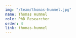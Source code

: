 ```yaml
---
img: "/team/thomas-hummel.jpg"
name: Thomas Hummel
role: PhD Researcher
order: 4
link: thomas-hummel
---
```


